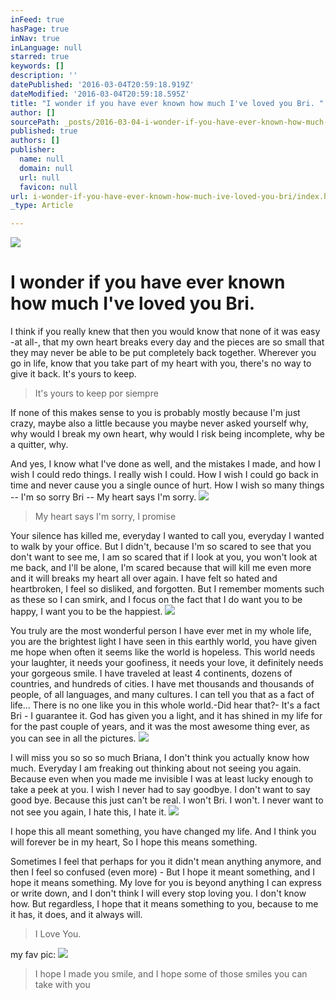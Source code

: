```yaml
---
inFeed: true
hasPage: true
inNav: true
inLanguage: null
starred: true
keywords: []
description: ''
datePublished: '2016-03-04T20:59:18.919Z'
dateModified: '2016-03-04T20:59:18.595Z'
title: "I wonder if you have ever known how much I've loved you Bri. "
author: []
sourcePath: _posts/2016-03-04-i-wonder-if-you-have-ever-known-how-much-ive-loved-you-bri.md
published: true
authors: []
publisher:
  name: null
  domain: null
  url: null
  favicon: null
url: i-wonder-if-you-have-ever-known-how-much-ive-loved-you-bri/index.html
_type: Article

---
```

![](https://s3-us-west-2.amazonaws.com/the-grid-img/p/413b4aa42bc53bdfc2883e1505dc841c3f8876c7.jpg)

# I wonder if you have ever known how much I've loved you Bri. 

I think if you really knew that then you would know that none of it was easy -at all-, that my own heart breaks every day and the pieces are so small that they may never be able to be put completely back together. Wherever you go in life, know that you take part of my heart with you, there's no way to give it back. It's yours to keep.

> It's yours to keep por siempre

If none of this makes sense to you is probably mostly because I'm just crazy, maybe also a little because you maybe never asked yourself why, why would I break my own heart, why would I risk being incomplete, why be a quitter, why.

And yes, I know what I've done as well, and the mistakes I made, and how I wish I could redo things. I really wish I could. How I wish I could go back in time and never cause you a single ounce of hurt.  How I wish so many things -- I'm so sorry Bri -- My heart says I'm sorry.
![](https://the-grid-user-content.s3-us-west-2.amazonaws.com/06a374fe-e5a0-4681-840d-6a719170ceb4.jpg)

> My heart says I'm sorry, I promise

Your silence has killed me, everyday I wanted to call you, everyday I wanted to walk by your office. But I didn't, because I'm so scared to see that you don't want to see me, I am so scared that if I look at you, you won't look at me back, and I'll be alone, I'm scared because that will kill me even more and it will breaks my heart all over again. I have felt so hated and heartbroken, I feel so disliked, and forgotten. But I remember moments such as these so I can smirk, and I focus on the fact that I do want you to be happy, I want you to be the happiest.
![](https://the-grid-user-content.s3-us-west-2.amazonaws.com/72ddc680-8402-4da0-9b41-daa20a704243.jpg)

You truly are the most wonderful person I have ever met in my whole life, you are the brightest light I have seen in this earthly world, you have given me hope when often it seems like the world is hopeless. This world needs your laughter, it needs your goofiness, it needs your love, it definitely needs your gorgeous smile. I have traveled at least 4 continents, dozens of countries, and hundreds of cities. I have met thousands and thousands of people, of all languages, and many cultures. I can tell you that as a fact of life... There is no one like you in this whole world.-Did hear that?- It's a fact Bri - I guarantee it. God has given you a light, and it has shined in my life for for the past couple of years, and it was the most awesome thing ever, as you can see in all the pictures. ![](https://s3-us-west-2.amazonaws.com/the-grid-img/p/d24ac84f932e669224b818b9fafa4b3d46f1c21e.jpg)

I will miss you so so so much Briana, I don't think you actually know how much. Everyday I am freaking out thinking about not seeing you again. Because even when you made me invisible I was at least lucky enough to take a peek at you. I wish I never had to say goodbye. I don't want to say good bye. Because this just can't be real. I won't Bri. I won't. I never want to not see you again, I hate this, I hate it.
![](https://the-grid-user-content.s3-us-west-2.amazonaws.com/a02eefa2-2c64-4c05-aca6-43f39bc01b9b.jpg)

I hope this all meant something, you have changed my life. And I think you will forever be in my heart, So I hope this means something. 

Sometimes I feel that perhaps for you it didn't mean anything anymore, and then I feel so confused (even more) - But I hope it meant something, and I hope it means something.
My love for you is beyond anything I can express or write down, and I don't think I will every stop loving you. I don't know how. But regardless, I hope that it means something to you, because to me it has, it does, and it always will.

> I Love You. 

my fav pic:
![](https://s3-us-west-2.amazonaws.com/the-grid-img/p/f6bf2200b20a5a36086729dc9bd64011b8371b53.jpg)

> I hope I made you smile, and I hope some of those smiles you can take with you